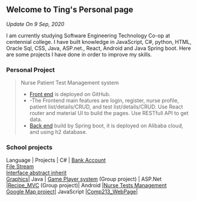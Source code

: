 ## Welcome to Ting's Personal page

<em>Update On 9 Sep, 2020</em>

I am currently studying Software Engineering Technology Co-op at centennial college. I have built knowledge in JavaScript, C#, python, HTML, Oracle Sql, CSS, Java, ASP.net., React, Android and Java Spring boot. Here are some projects I have done in order to improve my skills.    
 
### Personal Project

> Nurse Patient Test Management system
> - [Front end](https://constantlytiti.github.io/NursePatientTest_React) is deployed on GitHub. 
> - -The Frontend main features are login, register, nurse profile, patient list/details/CRUD, and test list/details/CRUD. Use React router and material UI to build the pages. Use RESTfull API to get data.
> - [Back end](https://github.com/constantlyTiTi/nursePatientTest_Server) build by Spring boot, it is deployed on Alibaba cloud, and using h2 database.


### School projects


 Language  |    Projects       |
     C#    |  [Bank Account](https://github.com/constantlyTiTi/Comp123_assignment_C-/tree/master/Assignment_03_BankAccount/Assignment_03_BankAccount)<br>[File Stream](https://github.com/constantlyTiTi/Comp123_assignment_C-/tree/master/Assignment_FileStream)<br>[Interface abstract inherit](https://github.com/constantlyTiTi/Comp123_assignment_C-/tree/master/Assignment_Interface_Abstract/Assignment_Interface_Abstract)<br>[Graphics](https://github.com/constantlyTiTi/Comp123_assignment_C-/tree/master/System_Drawing_Graphics/Lab5)|
    Java   | [Game Player system](https://github.com/constantlyTiTi/GamePlayer_Java) (Group project) |
   ASP.Net |[Recipe_MVC](https://github.com/constantlyTiTi/recipe_MVC) (Group project)|
   Android |[Nurse Tests Management](https://github.com/constantlyTiTi/NurseTestsManagement)<br>[Google Map project](https://github.com/constantlyTiTi/GoogleMapAssignmentLab05)|
JavaScript |[Comp213_WebPage](https://constantlytiti.github.io/Comp213_WebPage/)|




